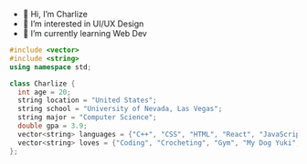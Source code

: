 - 👋 Hi, I’m Charlize
- 👀 I’m interested in UI/UX Design
- 🌱 I’m currently learning Web Dev

```cpp
#include <vector>
#include <string>
using namespace std;

class Charlize {
  int age = 20;
  string location = "United States";
  string school = "University of Nevada, Las Vegas";
  string major = "Computer Science";
  double gpa = 3.9;
  vector<string> languages = {"C++", "CSS", "HTML", "React", "JavaScript"};
  vector<string> loves = {"Coding", "Crocheting", "Gym", "My Dog Yuki", "Noah <3"};
};
```

<!---
charlilize/charlilize is a ✨ special ✨ repository because its `README.md` (this file) appears on your GitHub profile.
You can click the Preview link to take a look at your changes.
--->
